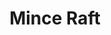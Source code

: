---
title: 'Mince Raft'
description: 'A web-based clone of the popular video game Minecraft written in WebGL. Infinite procedurally generated terrain with block interactions. Won the in-class contest for the assignment and made it to the class Hall of Fame.'
image:
  url: 'personal-website/images/minceraft2.png'
  alt: 'Screenshot of Minceraft showing the UI and procedurally generated terrain'
links:
  - name: 'GitHub'
    url: 'https://github.com/iconsumeplutonium/CSE-160'
  - name: 'Website'
    url: 'https://iconsumeplutonium.github.io/CSE-160/asgn3b-optimized/asgn3b.html'
  - name: 'Class Hall of Fame'
    url: 'https://canvas.ucsc.edu/courses/72715/pages/hall-of-fame'
stack: WebGL, JavaScript, HTML, CSS
order: 5
---